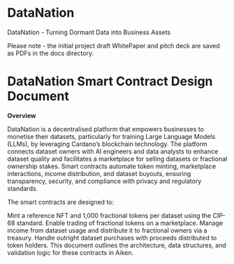 # DataNation
DataNation - Turning Dormant Data into Business Assets

Please note - the initial project draft WhitePaper and pitch deck are saved as PDFs in the docs directory. 

# DataNation Smart Contract Design Document

**Overview**

DataNation is a decentralised platform that empowers businesses to monetise their datasets, particularly for training Large Language Models (LLMs), by leveraging Cardano’s blockchain technology. The platform connects dataset owners with AI engineers and data analysts to enhance dataset quality and facilitates a marketplace for selling datasets or fractional ownership stakes. Smart contracts automate token minting, marketplace interactions, income distribution, and dataset buyouts, ensuring transparency, security, and compliance with privacy and regulatory standards.

The smart contracts are designed to:

Mint a reference NFT and 1,000 fractional tokens per dataset using the CIP-68 standard.
Enable trading of fractional tokens on a marketplace.
Manage income from dataset usage and distribute it to fractional owners via a treasury.
Handle outright dataset purchases with proceeds distributed to token holders.
This document outlines the architecture, data structures, and validation logic for these contracts in Aiken.
